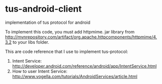 tus-android-client
==================

implementation of tus protocol for android

To implement this code, you must add httpmime. jar library from http://mvnrepository.com/artifact/org.apache.httpcomponents/httpmime/4.3.2 to your libs folder.

This are code reference that I use to implement tus-protocol: 
1. Intent Service: http://developer.android.com/reference/android/app/IntentService.html
2. How to user Intent Service: http://www.vogella.com/tutorials/AndroidServices/article.html
